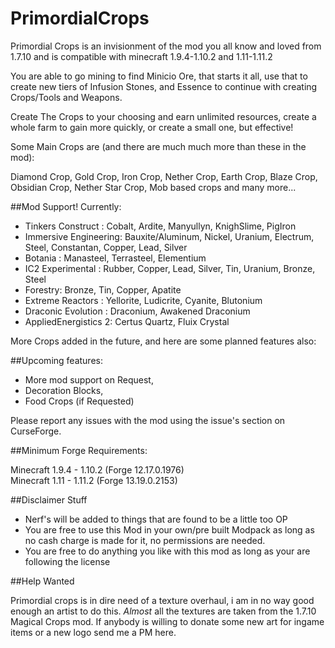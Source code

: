 # PrimordialCrops

Primordial Crops is an invisionment of the mod you all know and loved from 1.7.10
and is compatible with minecraft 1.9.4-1.10.2 and 1.11-1.11.2

You are able to go mining to find Minicio Ore, that starts it all, use that to create new
tiers of Infusion Stones, and Essence to continue with creating Crops/Tools and Weapons.

Create The Crops to your choosing and earn unlimited resources, create a whole farm
to gain more quickly, or create a small one, but effective!

Some Main Crops are (and there are much much more than these in the mod):

Diamond Crop, Gold Crop, Iron Crop, Nether Crop, Earth Crop, Blaze Crop,
Obsidian Crop, Nether Star Crop, Mob based crops and many more...

##Mod Support! Currently:
- Tinkers Construct : Cobalt, Ardite, Manyullyn, KnighSlime, PigIron
- Immersive Engineering: Bauxite/Aluminum, Nickel, Uranium, Electrum, Steel, Constantan, Copper, Lead, Silver
- Botania : Manasteel, Terrasteel, Elementium
- IC2 Experimental : Rubber, Copper, Lead, Silver, Tin, Uranium, Bronze, Steel
- Forestry: Bronze, Tin, Copper, Apatite
- Extreme Reactors : Yellorite, Ludicrite, Cyanite, Blutonium
- Draconic Evolution : Draconium, Awakened Draconium
- AppliedEnergistics 2: Certus Quartz, Fluix Crystal

More Crops added in the future, and here are some planned features also:

##Upcoming features:

 - More mod support on Request,
 - Decoration Blocks,
 - Food Crops (if Requested)

Please report any issues with the mod using the issue's section on CurseForge.

##Minimum Forge Requirements:

Minecraft 1.9.4 - 1.10.2  (Forge 12.17.0.1976)  
Minecraft 1.11 - 1.11.2 (Forge 13.19.0.2153)        

##Disclaimer Stuff
 - Nerf's will be added to things that are found to be a little too OP
 - You are free to use this Mod in your own/pre built Modpack as long as no cash charge is made for it, no permissions are needed.
 - You are free to do anything you like with this mod as long as your are following the license

##Help Wanted

Primordial crops is in dire need of a texture overhaul, i am in no way good enough an artist to
do this. *Almost* all the textures are taken from the 1.7.10 Magical Crops mod. If anybody is
willing to donate some new art for ingame items or a new logo send me a PM here.
